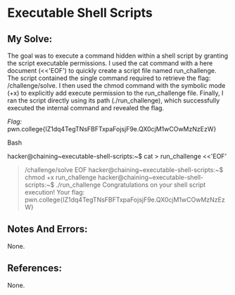 # Executable Shell Scripts


## My Solve:
The goal was to execute a command hidden within a shell script by granting the script executable permissions.
I used the cat command with a here document (<<'EOF') to quickly create a script file named run_challenge. The script contained the single command required to retrieve the flag: /challenge/solve.
I then used the chmod command with the symbolic mode (+x) to explicitly add execute permission to the run_challenge file.
Finally, I ran the script directly using its path (./run\_challenge), which successfully executed the internal command and revealed the flag.


*Flag:* pwn.college{IZ1dq4TegTNsFBFTxpaFojsjF9e.QX0cjM1wCOwMzNzEzW}

Bash

hacker@chaining\~executable-shell-scripts:\~$ cat > run_challenge <<'EOF'
> /challenge/solve
> EOF
hacker@chaining\~executable-shell-scripts:\~$ chmod +x run_challenge
hacker@chaining\~executable-shell-scripts:\~$ ./run_challenge
Congratulations on your shell script execution! Your flag:
pwn.college{IZ1dq4TegTNsFBFTxpaFojsjF9e.QX0cjM1wCOwMzNzEzW}


## Notes And Errors:
None.

## References:
None.







